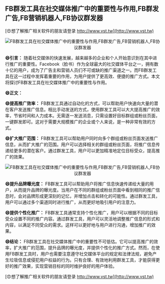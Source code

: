 ## **FB群发工具在社交媒体推广中的重要性与作用,FB群发广告,FB营销机器人,FB协议群发器**

[😍想了解推广相关软件的朋友请登录 http://www.vst.tw](http://www.vst.tw)

 <center><img src="https://vst.tw/MP4/tuiguang/png/7.png" alt="FB群发工具在社交媒体推广中的重要性与作用,FB群发广告,FB营销机器人,FB协议群发器"></center>

**😄引言：**
随着社交媒体的快速发展，越来越多的企业和个人开始意识到在其中进行推广的重要性。Facebook（脸书）作为全球最大的社交媒体平台之一，拥有数十亿的用户，成为了广告主和营销人员们不可或缺的推广渠道之一。而FB群发工具在这一过程中发挥着重要的作用，为用户提供了更高效、便捷的推广方式。本文将探讨FB群发工具在社交媒体推广中的重要性与作用。

**😄正文：**

**😄提高推广效率：**
FB群发工具通过自动化的方式，可以帮助用户快速向大量的潜在客户发送推广信息。相比手动发送的方式，使用群发工具可以大大提高推广的效率，节省时间和人力成本。无需逐一发送消息，只需设置好目标群组或粉丝页面，一键群发即可。这对于需要大规模推广的企业或个人来说，是一种非常有效的方式。

**😄扩大推广范围：**
FB群发工具可以帮助用户同时向多个群组或粉丝页面发送推广信息，从而扩大推广的范围。用户可以选择相关的群组或粉丝页面，将推广信息传递给更多的潜在客户。通过群发工具，用户可以更加精准地定位目标受众，提高推广的效果。

 <center><img src="https://vst.tw/MP4/tuiguang/png/7.png" alt="FB群发工具在社交媒体推广中的重要性与作用,FB群发广告,FB营销机器人,FB协议群发器"></center>

**😄提升品牌曝光度：**
FB群发工具可以帮助用户将推广信息快速传递给大量的用户，从而提升品牌的曝光度。当用户在不同的群组或粉丝页面中看到相同的推广信息时，会对品牌形成更深刻的记忆，并增加点击和转化的可能性。通过群发工具，用户可以通过多个渠道同时进行推广，从而更好地吸引用户的注意力。

**😄提供个性化推广：**
FB群发工具通常支持个性化推广，用户可以根据不同的目标受众设置不同的推广内容。通过群发工具，用户可以灵活地调整推广信息的形式和内容，以满足不同受众的需求。这样可以更好地与用户进行沟通，增加推广的效果。

**😄结论：**
FB群发工具在社交媒体推广中的重要性不可低估。它可以提高推广的效率，扩大推广的范围，提升品牌的曝光度，并提供个性化的推广方式。然而，在使用FB群发工具时，用户也需要注意遵守社交媒体平台的规定和法律法规，避免产生垃圾信息或侵犯用户权益的行为。只有合理、有效地利用群发工具，才能获得更好的推广效果，实现营销目标的同时维护良好的用户体验。

[😍想了解推广相关软件的朋友请登录 http://www.vst.tw](http://www.vst.tw)




